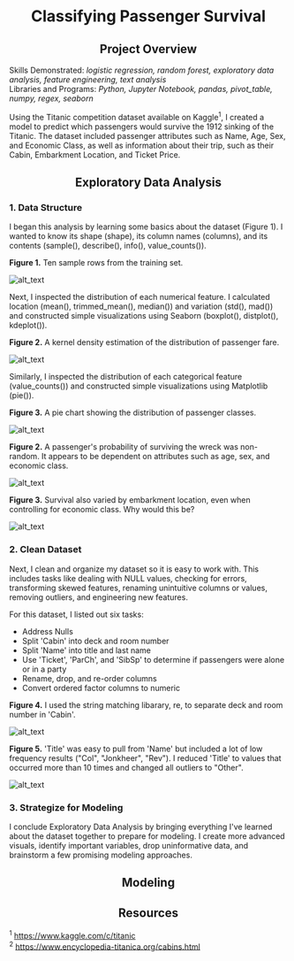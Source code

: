 # <div align="center">Classifying Passenger Survival</div>

## <div align="center">Project Overview</div>
Skills Demonstrated: *logistic regression, random forest, exploratory data analysis, feature engineering, text analysis*<br/>
Libraries and Programs: *Python, Jupyter Notebook, pandas, pivot_table, numpy, regex, seaborn*<br/>

Using the Titanic competition dataset available on Kaggle<sup>1</sup>, I created a model to predict which passengers would survive the 1912 sinking of the Titanic. The dataset included passenger attributes such as Name, Age, Sex, and Economic Class, as well as information about their trip, such as their Cabin, Embarkment Location, and Ticket Price.<br>

## <div align="center">Exploratory Data Analysis</div>
### 1. Data Structure
I began this analysis by learning some basics about the dataset (Figure 1). I wanted to know its shape (shape), its column names (columns), and its contents (sample(), describe(), info(), value_counts()).<br>

**Figure 1.** Ten sample rows from the training set.<br>

![alt_text](https://github.com/nphorsley59/Predicting_Passenger_Survival/blob/master/Figures/train_sample.png "'train' sample")<br>

Next, I inspected the distribution of each numerical feature. I calculated location (mean(), trimmed_mean(), median()) and variation (std(), mad()) and constructed simple visualizations using Seaborn (boxplot(), distplot(), kdeplot()).<br>

**Figure 2.** A kernel density estimation of the distribution of passenger fare.<br>

![alt_text](https://github.com/nphorsley59/Predicting_Passenger_Survival/blob/master/Figures/kde_fare.png "KDE for 'Fare'")<br>

Similarly, I inspected the distribution of each categorical feature (value_counts()) and constructed simple visualizations using Matplotlib (pie()).<br>

**Figure 3.** A pie chart showing the distribution of passenger classes.<br>

![alt_text](link "Pie Chart for 'Class'")<br>



**Figure 2.** A passenger's probability of surviving the wreck was non-random. It appears to be dependent on attributes such as age, sex, and economic class.<br>

![alt_text](https://github.com/nphorsley59/Predicting_Passenger_Survival/blob/master/Figures/agesexclass_survivalrate.png "Attributes Predicting Survival")<br>

**Figure 3.** Survival also varied by embarkment location, even when controlling for economic class. Why would this be?<br>

![alt_text](https://github.com/nphorsley59/Predicting_Passenger_Survival/blob/master/Figures/embarkment_ptable.png "Did Embarkment Location Matter?")<br>

### 2. Clean Dataset
Next, I clean and organize my dataset so it is easy to work with. This includes tasks like dealing with NULL values, checking for errors, transforming skewed features, renaming unintuitive columns or values, removing outliers, and engineering new features.<br>

For this dataset, I listed out six tasks:
- Address Nulls
- Split 'Cabin' into deck and room number
- Split 'Name' into title and last name
- Use 'Ticket', 'ParCh', and 'SibSp' to determine if passengers were alone or in a party
- Rename, drop, and re-order columns
- Convert ordered factor columns to numeric<br>

**Figure 4.** I used the string matching libarary, re, to separate deck and room number in 'Cabin'.<br>

![alt_text](https://github.com/nphorsley59/Predicting_Passenger_Survival/blob/master/Figures/deck_split.png "Splitting 'Cabin' into 'Deck' and 'Rm_Num'")<br>

**Figure 5.** 'Title' was easy to pull from 'Name' but included a lot of low frequency results ("Col", "Jonkheer", "Rev"). I reduced 'Title' to values that occurred more than 10 times and changed all outliers to "Other".<br>

![alt_text](https://github.com/nphorsley59/Predicting_Passenger_Survival/blob/master/Figures/name_split.png "Splitting 'Name' into 'Title' and 'Last'")<br>

### 3. Strategize for Modeling

I conclude Exploratory Data Analysis by bringing everything I've learned about the dataset together to prepare for modeling. I create more advanced visuals, identify important variables, drop uninformative data, and brainstorm a few promising modeling approaches.

## <div align="center">Modeling</div>

## <div align="center">Resources</div>
<sup>1</sup> https://www.kaggle.com/c/titanic <br/>
<sup>2</sup> https://www.encyclopedia-titanica.org/cabins.html <br/>
